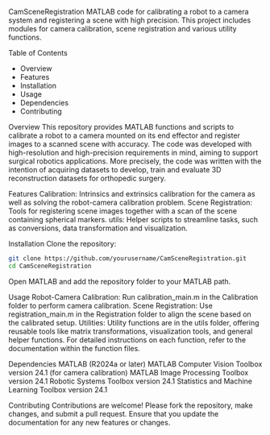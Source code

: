 CamSceneRegistration
MATLAB code for calibrating a robot to a camera system and registering a scene with high precision.
This project includes modules for camera calibration, scene registration and various utility functions.

Table of Contents
- Overview
- Features
- Installation
- Usage
- Dependencies
- Contributing

Overview
This repository provides MATLAB functions and scripts to calibrate a robot to a camera mounted on its end effector and register images to a scanned scene with accuracy. 
The code was developed with high-resolution and high-precision requirements in mind, aiming to support surgical robotics applications. More precisely, the code was written
with the intention of acquiring datasets to develop, train and evaluate 3D reconstruction datasets for orthopedic surgery.

Features
Calibration: Intrinsics and extrinsics calibration for the camera as well as solving the robot-camera calibration problem.
Scene Registration: Tools for registering scene images together with a scan of the scene containing spherical markers.
utils: Helper scripts to streamline tasks, such as conversions, data transformation and visualization.

Installation
Clone the repository:
```bash
git clone https://github.com/yourusername/CamSceneRegistration.git 
cd CamSceneRegistration
```

Open MATLAB and add the repository folder to your MATLAB path.

Usage
Robot-Camera Calibration:
Run calibration_main.m in the Calibration folder to perform camera calibration.
Scene Registration:
Use registration_main.m in the Registration folder to align the scene based on the calibrated setup.
Utilities:
Utility functions are in the utils folder, offering reusable tools like matrix transformations, visualization tools, and general helper functions.
For detailed instructions on each function, refer to the documentation within the function files.

Dependencies
MATLAB (R2024a or later)
MATLAB Computer Vision Toolbox version 24.1 (for camera calibration)
MATLAB Image Processing Toolbox version 24.1
Robotic Systems Toolbox version 24.1
Statistics and Machine Learning Toolbox version 24.1

Contributing
Contributions are welcome! Please fork the repository, make changes, and submit a pull request. Ensure that you update the documentation for any new features or changes.
